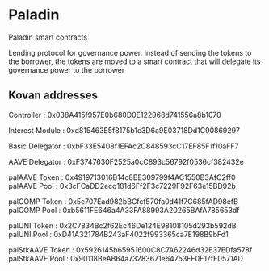 # Paladin


Paladin smart contracts


Lending protocol for governance power. Instead of sending the tokens to the borrower, the tokens are moved to a smart contract that will delegate its governance power to the borrower



## Kovan addresses 


Controller : 0x038A415f957E0b680D0E122968d741556a8b1070


Interest Module : 0xd815463E5f8175b1c3D6a9E03718Dd1C90869297


Basic Delegator : 0xbF33E5408f1EFAc2C848593cC17EF85F1f10aFF7


AAVE Delegator : 0xF3747630F2525a0cC893c56792f0536cf382432e


palAAVE Token : 0x4919713016B14c8BE309799f4AC1550B3AfC2ff0  
palAAVE Pool : 0x3cFCaDD2ecd181d6Ff2F3c7229F92F63e15BD92b


palCOMP Token : 0x5c707Ead982bBCfcf570fa0d41f7C685fAD98efB  
palCOMP Pool : 0xb5611FE646a4A33FA88993A20265BAfA785653df


palUNI Token : 0x2C7834Bc2f62Ec46De124E98108105d293b592dB  
palUNI Pool : 0xD41A321784B243aF4022f993365ca7E198B9bFd1


palStkAAVE Token : 0x5926145b65951600C8C7A62246d32E37EDfa578f  
palStkAAVE Pool : 0x90118BeAB64a73283671e64753FF0E17fE0571AD
